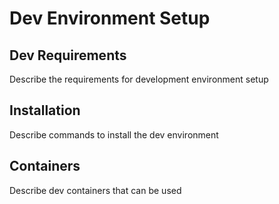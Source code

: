 # Dev Environment Setup

## Dev Requirements

Describe the requirements for development environment setup

## Installation

Describe commands to install the dev environment

## Containers

Describe dev containers that can be used

